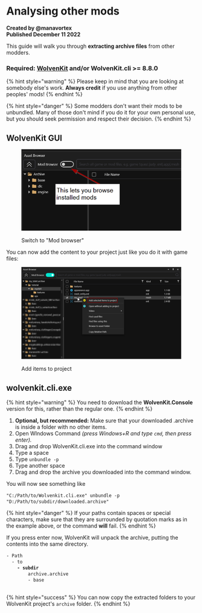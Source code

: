 # Analysing other mods

**Created by @manavortex**\
**Published December 11 2022**

This guide will walk you through **extracting archive files** from other modders.&#x20;

### Required: [WolvenKit](https://github.com/WolvenKit/WolvenKit/releases) and/or WolvenKit.cli >= 8.8.0

{% hint style="warning" %}
Please keep in mind that you are looking at somebody else's work. **Always credit** if you use anything from other peoples' mods!
{% endhint %}



{% hint style="danger" %}
Some modders don't want their mods to be unbundled. Many of those don't mind if you do it for your own personal use, but you should seek permission and respect their decision.
{% endhint %}

## WolvenKit GUI

<figure><img src="../../.gitbook/assets/view_mods_with_wkit.png" alt=""><figcaption><p>Switch to "Mod browser"</p></figcaption></figure>

You can now add the content to your project just like you do it with game files:

<figure><img src="../../.gitbook/assets/browsing_mods_add_to_project.png" alt=""><figcaption><p>Add items to project</p></figcaption></figure>

## wolvenkit.cli.exe

{% hint style="warning" %}
You need to download the **WolvenKit.Console** version for this, rather than the regular one.&#x20;
{% endhint %}

1. **Optional, but recommended:** Make sure that your downloaded .archive is inside a folder with no other items.
2. Open WIndows Command _(press Windows+R and type `cmd`, then press enter)._&#x20;
3. Drag and drop WolvenKit.cli.exe into the command window
4. Type a space
5. Type `unbundle -p`
6. Type another space
7. Drag and drop the archive you downloaded into the command window.

You will now see something like

```
"C:/Path/to/Wolvenkit.cli.exe" unbundle -p "D:/Path/to/subdir/downloaded.archive"
```

{% hint style="danger" %}
If your paths contain spaces or special characters, make sure that they are surrounded by quotation marks as in the example above, or the command **will** fail.
{% endhint %}

If you press enter now, WolvenKit will unpack the archive, putting the contents into the same directory.&#x20;

<pre><code>- Path
  - to
<strong>    - subdir
</strong>        archive.archive
        - base

</code></pre>

{% hint style="success" %}
You can now copy the extracted folders to your WolvenKit project's `archive` folder.
{% endhint %}
